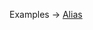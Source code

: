 <p class="ExampleLinks">Examples <span class="ExampleLinksTitleSeparator">-></span> <a href="../../examples/document-builder/alias">Alias</a></p>
